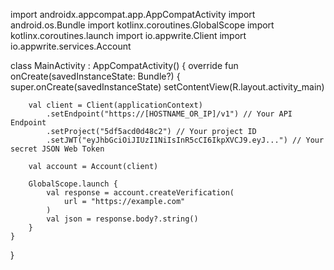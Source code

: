 import androidx.appcompat.app.AppCompatActivity
import android.os.Bundle
import kotlinx.coroutines.GlobalScope
import kotlinx.coroutines.launch
import io.appwrite.Client
import io.appwrite.services.Account

class MainActivity : AppCompatActivity() {
    override fun onCreate(savedInstanceState: Bundle?) {
        super.onCreate(savedInstanceState)
        setContentView(R.layout.activity_main)

        val client = Client(applicationContext)
            .setEndpoint("https://[HOSTNAME_OR_IP]/v1") // Your API Endpoint
            .setProject("5df5acd0d48c2") // Your project ID
            .setJWT("eyJhbGciOiJIUzI1NiIsInR5cCI6IkpXVCJ9.eyJ...") // Your secret JSON Web Token

        val account = Account(client)

        GlobalScope.launch {
            val response = account.createVerification(
                url = "https://example.com"
            )
            val json = response.body?.string()        
        }
    }
}